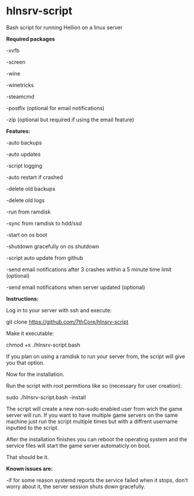 # hlnsrv-script
Bash script for running Hellion on a linux server

**Required packages**

-xvfb

-screen

-wine

-winetricks

-steamcmd

-postfix (optional for email notifications)

-zip (optional but required if using the email feature)

**Features:**

-auto backups

-auto updates

-script logging

-auto restart if crashed

-delete old backups

-delete old logs

-run from ramdisk

-sync from ramdisk to hdd/ssd

-start on os boot

-shutdown gracefully on os shutdown

-script auto update from github

-send email notifications after 3 crashes within a 5 minute time limit (optional)

-send email notifications when server updated (optional)

**Instructions:**

Log in to your server with ssh and execute:

git clone https://github.com/7thCore/hlnsrv-script

Make it executable:

chmod +x ./hlnsrv-script.bash

If you plan on using a ramdisk to run your server from, the script will give you that option.

Now for the installation.

Run the script with root permitions like so (necessary for user creation):

sudo ./hlnsrv-script.bash -install

The script will create a new non-sudo enabled user from wich the game server will run. If you want to have multiple game servers on the same machine just run the script multiple times but with a diffrent username inputted to the script.

After the installation finishes you can reboot the operating system and the service files will start the game server automaticly on boot.

That should be it.

**Known issues are:**

-if for some reason systemd reports the service failed when it stops, don't worry about it, the server session shuts down gracefully.
